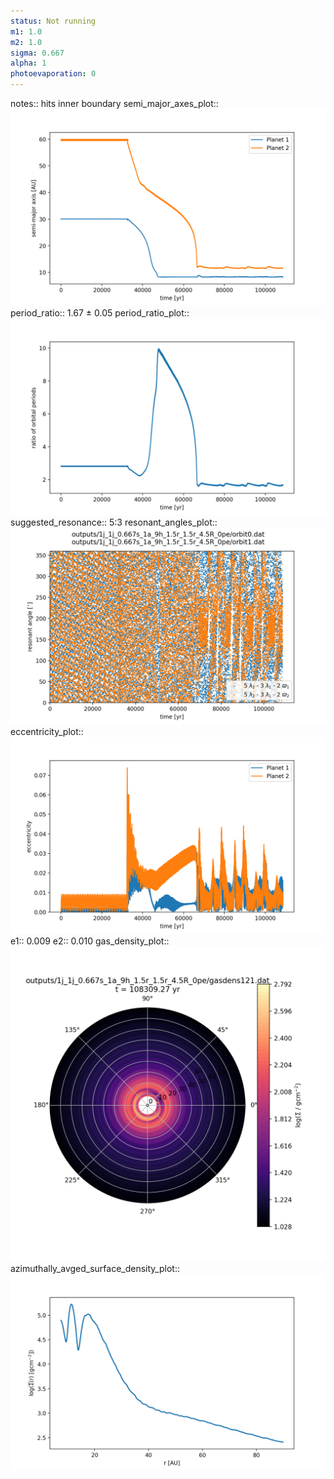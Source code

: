 ```yaml
---
status: Not running
m1: 1.0
m2: 1.0
sigma: 0.667
alpha: 1
photoevaporation: 0
---
```


notes:: hits inner boundary
semi_major_axes_plot:: ![semi_major_axes_1j_1j_0.667s_1a_9h_1.5r_1.5r_4.5R_0pe.png](plots/semi_major_axes/semi_major_axes_1j_1j_0.667s_1a_9h_1.5r_1.5r_4.5R_0pe.png)
period_ratio:: 1.67 ± 0.05
period_ratio_plot:: ![period_ratio_1j_1j_0.667s_1a_9h_1.5r_1.5r_4.5R_0pe.png](plots/period_ratio/period_ratio_1j_1j_0.667s_1a_9h_1.5r_1.5r_4.5R_0pe.png)
suggested_resonance:: 5:3
resonant_angles_plot:: ![resonant_angles_1j_1j_0.667s_1a_9h_1.5r_1.5r_4.5R_0pe.png](plots/resonant_angles/resonant_angles_1j_1j_0.667s_1a_9h_1.5r_1.5r_4.5R_0pe.png)
eccentricity_plot:: ![eccentricity_1j_1j_0.667s_1a_9h_1.5r_1.5r_4.5R_0pe.png](plots/eccentricity/eccentricity_1j_1j_0.667s_1a_9h_1.5r_1.5r_4.5R_0pe.png)
e1:: 0.009
e2:: 0.010
gas_density_plot:: ![gas_density_1j_1j_0.667s_1a_9h_1.5r_1.5r_4.5R_0pe.png](plots/gas_density/gas_density_1j_1j_0.667s_1a_9h_1.5r_1.5r_4.5R_0pe.png)
azimuthally_avged_surface_density_plot:: ![azimuthally_avged_surface_density_1j_1j_0.667s_1a_9h_1.5r_1.5r_4.5R_0pe.png](plots/azimuthally_avged_surface_density/azimuthally_avged_surface_density_1j_1j_0.667s_1a_9h_1.5r_1.5r_4.5R_0pe.png)
